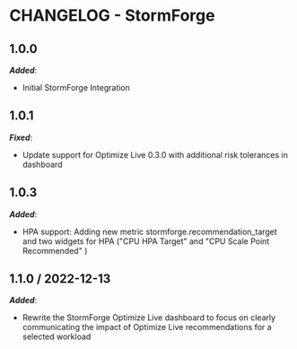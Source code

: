 # CHANGELOG - StormForge

## 1.0.0

***Added***:

* Initial StormForge Integration

## 1.0.1

***Fixed***:

* Update support for Optimize Live 0.3.0 with additional risk tolerances in dashboard

## 1.0.3

***Added***:

* HPA support: Adding new metric stormforge.recommendation_target and two widgets for HPA ("CPU HPA Target" and "CPU Scale Point Recommended" )

## 1.1.0 / 2022-12-13

***Added***:

* Rewrite the StormForge Optimize Live dashboard to focus on clearly communicating the impact of Optimize Live recommendations for a selected workload
